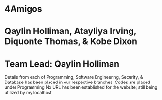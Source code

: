 # 4Amigos
# Qaylin Holliman, Atayliya Irving, Diquonte Thomas, & Kobe Dixon
# Team Lead:  Qaylin Holliman

Details from each of Programming, Software Engineering, Security, & Database has been placed in our respective branches.
Codes are placed under Programming
No URL has been established for the website; still being utilized by my localhost

